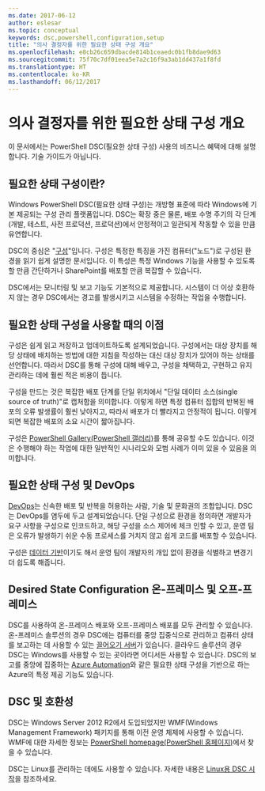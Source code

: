 ```yaml
---
ms.date: 2017-06-12
author: eslesar
ms.topic: conceptual
keywords: dsc,powershell,configuration,setup
title: "의사 결정자를 위한 필요한 상태 구성 개요"
ms.openlocfilehash: e8cb26c659dbacde814b1ceaedc0b1fb8dae9d63
ms.sourcegitcommit: 75f70c7df01eea5e7a2c16f9a3ab1dd437a1f8fd
ms.translationtype: HT
ms.contentlocale: ko-KR
ms.lasthandoff: 06/12/2017
---
```

<a id="desired-state-configuration-overview-for-decision-makers" class="xliff"></a>
# 의사 결정자를 위한 필요한 상태 구성 개요

이 문서에서는 PowerShell DSC(필요한 상태 구성) 사용의 비즈니스 혜택에 대해 설명합니다. 기술 가이드가 아닙니다.

<a id="what-is-desired-state-configuration" class="xliff"></a>
## 필요한 상태 구성이란?

Windows PowerShell DSC(필요한 상태 구성)는 개방형 표준에 따라 Windows에 기본 제공되는 구성 관리 플랫폼입니다. DSC는 확장 중은 물론, 배포 수명 주기의 각 단계(개발, 테스트, 사전 프로덕션, 프로덕션)에서 안정적이고 일관되게 작동할 수 있을 만큼 유연합니다. 

DSC의 중심은 "[구성](https://msdn.microsoft.com/en-us/powershell/dsc/configurations)"입니다.
구성은 특정한 특징을 가진 컴퓨터("노드")로 구성된 환경을 읽기 쉽게 설명한 문서입니다. 이 특성은 특정 Windows 기능을 사용할 수 있도록 할 만큼 간단하거나 SharePoint를 배포할 만큼 복잡할 수 있습니다. 

DSC에서는 모니터링 및 보고 기능도 기본적으로 제공합니다. 시스템이 더 이상 호환하지 않는 경우 DSC에서는 경고를 발생시키고 시스템을 수정하는 작업을 수행합니다. 

<a id="benefits-of-using-desired-state-configuration" class="xliff"></a>
## 필요한 상태 구성을 사용할 때의 이점

구성은 쉽게 읽고 저장하고 업데이트하도록 설계되었습니다. 구성에서는 대상 장치를 해당 상태에 배치하는 방법에 대한 지침을 작성하는 대신 대상 장치가 있어야 하는 상태를 선언합니다. 따라서 DSC를 통해 구성에 대해 배우고, 구성을 채택하고, 구현하고 유지 관리하는 데에 훨씬 적은 비용이 듭니다. 

구성을 만드는 것은 복잡한 배포 단계를 단일 위치에서 "단일 데이터 소스(single source of truth)"로 캡처함을 의미합니다. 이렇게 하면 특정 컴퓨터 집합의 반복된 배포의 오류 발생률이 훨씬 낮아지고, 따라서 배포가 더 빨라지고 안정적이 됩니다. 이렇게 되면 복잡한 배포의 소요 시간이 짧아집니다.

구성은 [PowerShell Gallery(PowerShell 갤러리)](https://powershellgallery.com)를 통해 공유할 수도 있습니다. 이것은 수행해야 하는 작업에 대한 일반적인 시나리오와 모범 사례가 이미 있을 수 있음을 의미합니다.


<a id="desired-state-configuration-and-devops" class="xliff"></a>
## 필요한 상태 구성 및 DevOps

[DevOps](http://blogs.technet.com/b/ashleymcglone/archive/2015/11/20/devops-for-n00bs-ie-windows-people.aspx)는 신속한 배포 및 반복을 허용하는 사람, 기술 및 문화권의 조합입니다. DSC는 DevOps를 염두에 두고 설계되었습니다. 단일 구성으로 환경을 정의하면 개발자가 요구 사항을 구성으로 인코드하고, 해당 구성을 소스 제어에 체크 인할 수 있고, 운영 팀은 오류가 발생하기 쉬운 수동 프로세스를 거치지 않고 쉽게 코드를 배포할 수 있습니다. 

구성은 [데이터 기반](https://msdn.microsoft.com/en-us/powershell/dsc/configdata)이기도 해서 운영 팀이 개발자의 개입 없이 환경을 식별하고 변경기 더 쉽도록 해줍니다. 

<a id="desired-state-configuration-on--and-off-premises" class="xliff"></a>
## Desired State Configuration 온-프레미스 및 오프-프레미스

DSC를 사용하여 온-프레미스 배포와 오프-프레미스 배포를 모두 관리할 수 있습니다. 온-프레미스 솔루션의 경우 DSC에는 컴퓨터를 중앙 집중식으로 관리하고 컴퓨터 상태를 보고하는 데 사용할 수 있는 [끌어오기 서버](https://msdn.microsoft.com/en-us/powershell/dsc/pullserver)가 있습니다. 클라우드 솔루션의 경우 DSC는 Windows를 사용할 수 있는 곳이라면 어디서든 사용할 수 있습니다. DSC의 보고를 중앙에 집중하는 [Azure Automation](https://azure.microsoft.com/en-us/documentation/services/automation/)와 같은 필요한 상태 구성을 기반으로 하는 Azure의 특정 제공 기능도 있습니다. 

<a id="dsc-and-compatibility" class="xliff"></a>
## DSC 및 호환성

DSC는 Windows Server 2012 R2에서 도입되었지만 WMF(Windows Management Framework) 패키지를 통해 이전 운영 체제에 사용할 수 있습니다. WMF에 대한 자세한 정보는 [PowerShell homepage(PowerShell 홈페이지)](https://msdn.microsoft.com/en-us/powershell/)에서 찾을 수 있습니다. 

DSC는 Linux를 관리하는 데에도 사용할 수 있습니다. 자세한 내용은 [Linux용 DSC 시작](https://msdn.microsoft.com/en-us/powershell/dsc/lnxgettingstarted)을 참조하세요.

